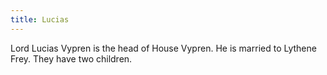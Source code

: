 ```yaml
---
title: Lucias
---
```


Lord Lucias Vypren is the head of House Vypren. He is married to Lythene Frey. They have two children.


